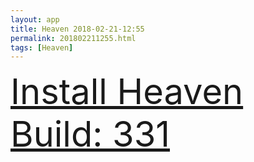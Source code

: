 ```yaml
---
layout: app
title: Heaven 2018-02-21-12:55
permalink: 201802211255.html
tags: [Heaven]
---
```

<div class="pure-g">
    <div class="pure-u-1-1" style="font-size: 4em">
        <a class="pure-button-primary" href="itms-services://?action=download-manifest&url=https%3A%2F%2Flitsungyisigono.github.io%2FTestScript%2Fmanifests%2F201802211255.plist"><i class="fa fa-download" aria-hidden="true"></i>Install Heaven Build: 331</a>
    </div>
</div>